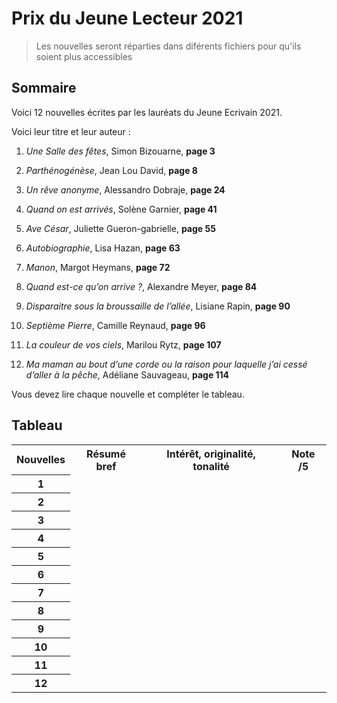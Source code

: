 # Prix du Jeune Lecteur 2021

> Les nouvelles seront réparties dans diférents fichiers pour qu'ils soient plus accessibles

## Sommaire

Voici 12 nouvelles écrites par les lauréats du Jeune Ecrivain 2021.

Voici leur titre et leur auteur :

1. *Une Salle des fêtes*, Simon Bizouarne, __page 3__

2. *Parthénogénèse*, Jean Lou David, __page 8__

3. *Un rêve anonyme*, Alessandro Dobraje, __page 24__

4. *Quand on est arrivés*, Solène Garnier, __page 41__

5. *Ave César*, Juliette Gueron-gabrielle, __page 55__

6. *Autobiographie*, Lisa Hazan, __page 63__

7. *Manon*, Margot Heymans, __page 72__

8. *Quand est-ce qu’on arrive ?*, Alexandre Meyer, __page 84__

9. *Disparaitre sous la broussaille de l’allée*, Lisiane Rapin, __page 90__

10. *Septième Pierre*, Camille Reynaud, __page 96__

11. *La couleur de vos ciels*, Marilou Rytz, __page 107__

12. *Ma maman au bout d’une corde ou la raison pour laquelle j’ai cessé d’aller à la pêche*, Adéliane Sauvageau, __page 114__

Vous devez lire chaque nouvelle et compléter le tableau.

## Tableau

<table>
	<tr>
		<th>Nouvelles</th>
		<th>Résumé bref</th>
		<th>Intérêt, originalité, tonalité</th>
		<th>Note /5</th>
	</tr>
	<tr>
		<th>1</th>
		<td></td>
		<td></td>
		<td></td>
	</tr>
	<tr>
		<th>2</th>
		<td></td>
		<td></td>
		<td></td>
	</tr>
	<tr>
		<th>3</th>
		<td></td>
		<td></td>
		<td></td>
	</tr>
	<tr>
		<th>4</th>
		<td></td>
		<td></td>
		<td></td>
	</tr>
	<tr>
		<th>5</th>
		<td></td>
		<td></td>
		<td></td>
	</tr>
	<tr>
		<th>6</th>
		<td></td>
		<td></td>
		<td></td>
	</tr>
	<tr>
		<th>7</th>
		<td></td>
		<td></td>
		<td></td>
	</tr>
	<tr>
		<th>8</th>
		<td></td>
		<td></td>
		<td></td>
	</tr>
	<tr>
		<th>9</th>
		<td></td>
		<td></td>
		<td></td>
	</tr>
	<tr>
		<th>10</th>
		<td></td>
		<td></td>
		<td></td>
	</tr>
	<tr>
		<th>11</th>
		<td></td>
		<td></td>
		<td></td>
	</tr>
	<tr>
		<th>12</th>
		<td></td>
		<td></td>
		<td></td>
	</tr>
</table>
